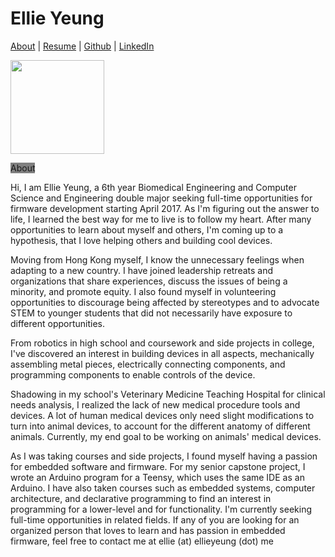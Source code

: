 # Ellie Yeung

[About](about.md) | [Resume](Ellie_Yeung_Resume.pdf) | [Github] | [LinkedIn]

<img src="https://github.com/yelleagle/yelleagle.github.io/raw/master/WI16_EweekPhotos_Edited_SMA-51.jpg" width="150">

<span style="background-color:grey">About

Hi, I am Ellie Yeung, a 6th year Biomedical Engineering and Computer Science and Engineering double major seeking full-time opportunities for firmware development starting April 2017. As I'm figuring out the answer to life, I learned the best way for me to live is to follow my heart. After many opportunities to learn about myself and others, I'm coming up to a hypothesis, that I love helping others and building cool devices.

Moving from Hong Kong myself, I know the unnecessary feelings when adapting to a new country. I have joined leadership retreats and organizations that share experiences, discuss the issues of being a minority, and promote equity. I also found myself in volunteering opportunities to discourage being affected by stereotypes and to advocate STEM to younger students that did not necessarily have exposure to different opportunities.

From robotics in high school and coursework and side projects in college, I've discovered an interest in building devices in all aspects, mechanically assembling metal pieces, electrically connecting components, and programming components to enable controls of the device.

Shadowing in my school's Veterinary Medicine Teaching Hospital for clinical needs analysis, I realized the lack of new medical procedure tools and devices. A lot of human medical devices only need slight modifications to turn into animal devices, to account for the different anatomy of different animals. Currently, my end goal to be working on animals' medical devices.

As I was taking courses and side projects, I found myself having a passion for embedded software and firmware. For my senior capstone project, I wrote an Arduino program for a Teensy, which uses the same IDE as an Arduino. I have also taken courses such as embedded systems, computer architecture, and declarative programming to find an interest in programming for a lower-level and for functionality. I'm currently seeking full-time opportunities in related fields. If any of you are looking for an organized person that loves to learn and has passion in embedded firmware, feel free to contact me at ellie (at) ellieyeung (dot) me</span>

   [github]: <https://github.com/yelleagle/>
   [linkedin]: <https://www.linkedin.com/in/ellieyeung>

